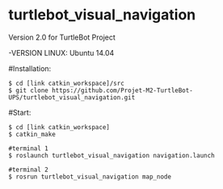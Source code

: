 # turtlebot_visual_navigation
Version 2.0 for TurtleBot Project

-VERSION LINUX: Ubuntu 14.04  

#Installation:

	$ cd [link catkin_workspace]/src
	$ git clone https://github.com/Projet-M2-TurtleBot-UPS/turtlebot_visual_navigation.git


#Start:

	$ cd [link catkin_workspace]
	$ catkin_make

	#terminal 1
	$ roslaunch turtlebot_visual_navigation navigation.launch 	

	#terminal 2
	$ rosrun turtlebot_visual_navigation map_node
